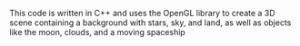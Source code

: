 This code is written in C++ and uses the OpenGL library to create a 3D scene containing a background with stars, sky, and land, as well as objects like the moon, clouds, and a moving spaceship
